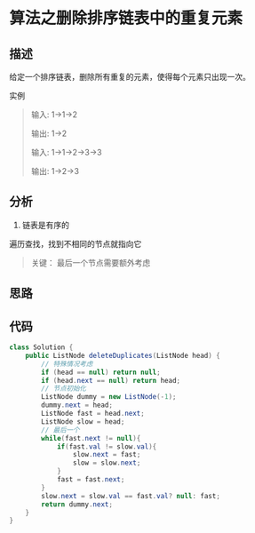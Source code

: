 # 算法之删除排序链表中的重复元素
## 描述
给定一个排序链表，删除所有重复的元素，使得每个元素只出现一次。

实例
>输入: 1->1->2
>
>输出: 1->2
>
>输入: 1->1->2->3->3
>
>输出: 1->2->3
## 分析
1. 链表是有序的

遍历查找，找到不相同的节点就指向它

> 关键： 最后一个节点需要额外考虑
## 思路
## 代码
```java
class Solution {
    public ListNode deleteDuplicates(ListNode head) {
        // 特殊情况考虑
        if (head == null) return null;
        if (head.next == null) return head;
        // 节点初始化
        ListNode dummy = new ListNode(-1);
        dummy.next = head;
        ListNode fast = head.next;
        ListNode slow = head;
        // 最后一个
        while(fast.next != null){
            if(fast.val != slow.val){
                slow.next = fast;
                slow = slow.next;
            }
            fast = fast.next;
        }
        slow.next = slow.val == fast.val? null: fast;
        return dummy.next;
    }
}
```